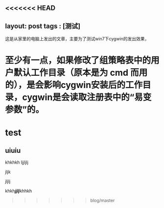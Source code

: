 <<<<<<< HEAD
---
layout: post
tags : [测试]
---


这是从家里的电脑上发出的文章，主要为了测试win7下cygwin的发出效果，

至少有一点，如果修改了组策略表中的用户默认工作目录（原本是为 cmd  而用的），是会影响cygwin安装后的工作目录，cygwin是会读取注册表中的“易变参数”的。
=======
test
==================

uiuiu
---------------

khkhkh
ljjljlj


jljk

jljlj

khkh***jjlj***khhkh
>>>>>>> blog/master
